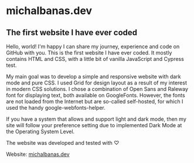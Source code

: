 # michalbanas.dev

## The first website I have ever coded

Hello, world! I'm happy I can share my journey, experience and code on GitHub with you. This is the first website I have ever coded. It mostly contains HTML and CSS, with a little bit of vanilla JavaScript and Cypress test. 

My main goal was to develop a simple and responsive website with dark mode and pure CSS. I used Grid for design layout as a result of my interest in modern CSS solutions. I chose a combination of Open Sans and Raleway font for displaying text,  both available on GoogleFonts. However, the fonts are not loaded from the Internet but are so-called self-hosted, for which I used the handy google-webfonts-helper.

If you have a system that allows and support light and dark mode, then my site will follow your preference setting due to implemented Dark Mode at the Operating System Level.

The website was developed and tested with ♡

Website: [michalbanas.dev](https://www.michalbanas.dev)